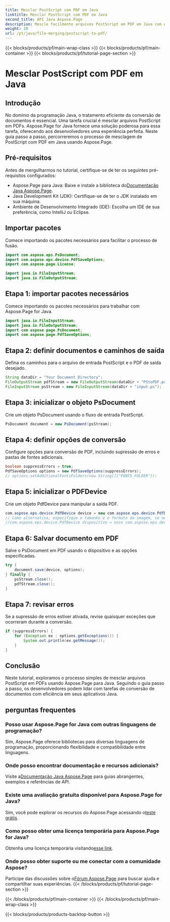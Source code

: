 ```yaml
---
title: Mesclar PostScript com PDF em Java
linktitle: Mesclar PostScript com PDF em Java
second_title: API Java Aspose.Page
description: Mescle facilmente arquivos PostScript em PDF em Java com Aspose.Page. Tutorial abrangente, perguntas frequentes e recursos para conversão perfeita de documentos.
weight: 10
url: /pt/java/file-merging/postscript-to-pdf/
---
```


{{< blocks/products/pf/main-wrap-class >}}
{{< blocks/products/pf/main-container >}}
{{< blocks/products/pf/tutorial-page-section >}}

# Mesclar PostScript com PDF em Java

## Introdução
No domínio da programação Java, o tratamento eficiente da conversão de documentos é essencial. Uma tarefa crucial é mesclar arquivos PostScript em PDFs. Aspose.Page for Java fornece uma solução poderosa para essa tarefa, oferecendo aos desenvolvedores uma experiência perfeita. Neste guia passo a passo, percorreremos o processo de mesclagem de PostScript com PDF em Java usando Aspose.Page.
## Pré-requisitos
Antes de mergulharmos no tutorial, certifique-se de ter os seguintes pré-requisitos configurados:
-  Aspose.Page para Java: Baixe e instale a biblioteca do[Documentação Java Aspose.Page](https://reference.aspose.com/page/java/).
- Java Development Kit (JDK): Certifique-se de ter o JDK instalado em sua máquina.
- Ambiente de Desenvolvimento Integrado (IDE): Escolha um IDE de sua preferência, como IntelliJ ou Eclipse.
## Importar pacotes
Comece importando os pacotes necessários para facilitar o processo de fusão.
```java
import com.aspose.eps.PsDocument;
import com.aspose.eps.device.PdfSaveOptions;
import com.aspose.page.License;

import java.io.FileInputStream;
import java.io.FileOutputStream;
```
## Etapa 1: importar pacotes necessários
Comece importando os pacotes necessários para trabalhar com Aspose.Page for Java.
```java
import java.io.FileInputStream;
import java.io.FileOutputStream;
import com.aspose.page.PsDocument;
import com.aspose.page.PdfSaveOptions;
```
## Etapa 2: definir documentos e caminhos de saída
Defina os caminhos para o arquivo de entrada PostScript e o PDF de saída desejado.
```java
String dataDir = "Your Document Directory";
FileOutputStream pdfStream = new FileOutputStream(dataDir + "PStoPDF.pdf");
FileInputStream psStream = new FileInputStream(dataDir + "input.ps");
```
## Etapa 3: inicializar o objeto PsDocument
Crie um objeto PsDocument usando o fluxo de entrada PostScript.
```java
PsDocument document = new PsDocument(psStream);
```
## Etapa 4: definir opções de conversão
Configure opções para conversão de PDF, incluindo supressão de erros e pastas de fontes adicionais.
```java
boolean suppressErrors = true;
PdfSaveOptions options = new PdfSaveOptions(suppressErrors);
// options.setAdditionalFontsFolders(new String[]{"FONTS_FOLDER"});
```
## Etapa 5: inicializar o PDFDevice
Crie um objeto PdfDevice para manipular a saída PDF.
```java
com.aspose.eps.device.PdfDevice device = new com.aspose.eps.device.PdfDevice(pdfStream);
// Como alternativa, especifique o tamanho e o formato da imagem, se necessário
//com.aspose.eps.device.PdfDevice dispositivo = novo com.aspose.eps.device.PdfDevice(pdfStream, nova dimensão(595, 842));
```
## Etapa 6: Salvar documento em PDF
Salve o PsDocument em PDF usando o dispositivo e as opções especificadas.
```java
try {
    document.save(device, options);
} finally {
    psStream.close();
    pdfStream.close();
}
```
## Etapa 7: revisar erros
Se a supressão de erros estiver ativada, revise quaisquer exceções que ocorreram durante a conversão.
```java
if (suppressErrors) {
    for (Exception ex : options.getExceptions()) {
        System.out.println(ex.getMessage());
    }
}
```
## Conclusão
Neste tutorial, exploramos o processo simples de mesclar arquivos PostScript em PDFs usando Aspose.Page para Java. Seguindo o guia passo a passo, os desenvolvedores podem lidar com tarefas de conversão de documentos com eficiência em seus aplicativos Java.
## perguntas frequentes
### Posso usar Aspose.Page for Java com outras linguagens de programação?
Sim, Aspose.Page oferece bibliotecas para diversas linguagens de programação, proporcionando flexibilidade e compatibilidade entre linguagens.
### Onde posso encontrar documentação e recursos adicionais?
 Visite a[Documentação Java Aspose.Page](https://reference.aspose.com/page/java/) para guias abrangentes, exemplos e referências de API.
### Existe uma avaliação gratuita disponível para Aspose.Page for Java?
 Sim, você pode explorar os recursos do Aspose.Page acessando o[teste grátis](https://releases.aspose.com/).
### Como posso obter uma licença temporária para Aspose.Page for Java?
 Obtenha uma licença temporária visitando[esse link](https://purchase.aspose.com/temporary-license/).
### Onde posso obter suporte ou me conectar com a comunidade Aspose?
 Participe das discussões sobre o[Fórum Aspose.Page](https://forum.aspose.com/c/page/39) para buscar ajuda e compartilhar suas experiências.
{{< /blocks/products/pf/tutorial-page-section >}}

{{< /blocks/products/pf/main-container >}}
{{< /blocks/products/pf/main-wrap-class >}}

{{< blocks/products/products-backtop-button >}}

